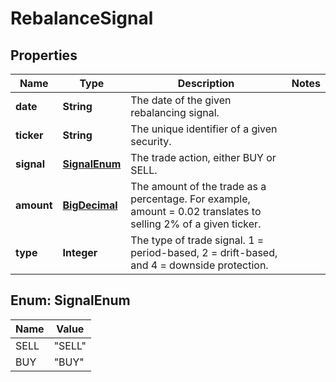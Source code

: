 
# RebalanceSignal

## Properties
Name | Type | Description | Notes
------------ | ------------- | ------------- | -------------
**date** | **String** | The date of the given rebalancing signal. | 
**ticker** | **String** | The unique identifier of a given security. | 
**signal** | [**SignalEnum**](#SignalEnum) | The trade action, either BUY or SELL. | 
**amount** | [**BigDecimal**](BigDecimal.md) | The amount of the trade as a percentage. For example, amount &#x3D; 0.02 translates to selling 2% of a given ticker. | 
**type** | **Integer** | The type of trade signal. 1 &#x3D; period-based, 2 &#x3D; drift-based, and 4 &#x3D; downside protection. | 


<a name="SignalEnum"></a>
## Enum: SignalEnum
Name | Value
---- | -----
SELL | &quot;SELL&quot;
BUY | &quot;BUY&quot;




